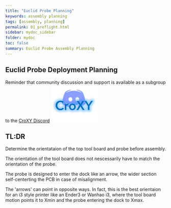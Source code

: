 ```yaml
---
title: "Euclid Probe Planning"
keywords: assembly planning
tags: [assembly, planning]
permalink: 01_preflight.html
sidebar: mydoc_sidebar
folder: mydoc
toc: false
summary: Euclid Probe Assembly Planning 
---
```


## Euclid Probe Deployment Planning 

Reminder that community discussion and support is available as a subgroup to the <a href='https://discord.gg/jfnVrUx2uK'>CroXY Discord</a> <a href='https://discord.gg/jfnVrUx2uK'> <img src="images\CroXYDiscord.png" alt="CroXY Discord"></a>

## TL:DR 
Determine the orientataion of the top tool board and probe before assembly. 

The orientation of the tool board does not nescessarily have to match the orientation of the probe. 

The probe is designed to enter the dock like an arrow, the wider section self-centerting the PCB in case of misalignment. 

The 'arrows' can point in opposite ways. In fact, this is the best orientaion for an i3 style printer like an Ender3 or Wanhao i3, where the tool board motion points it to Xmin and the probe entering the dock to Xmax.   